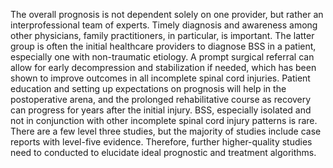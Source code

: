 The overall prognosis is not dependent solely on one provider, but rather an interprofessional team of experts. Timely diagnosis and awareness among other physicians, family practitioners, in particular, is important. The latter group is often the initial healthcare providers to diagnose BSS in a patient, especially one with non-traumatic etiology. A prompt surgical referral can allow for early decompression and stabilization if needed, which has been shown to improve outcomes in all incomplete spinal cord injuries. Patient education and setting up expectations on prognosis will help in the postoperative arena, and the prolonged rehabilitative course as recovery can progress for years after the initial injury. BSS, especially isolated and not in conjunction with other incomplete spinal cord injury patterns is rare. There are a few level three studies, but the majority of studies include case reports with level-five evidence. Therefore, further higher-quality studies need to conducted to elucidate ideal prognostic and treatment algorithms.